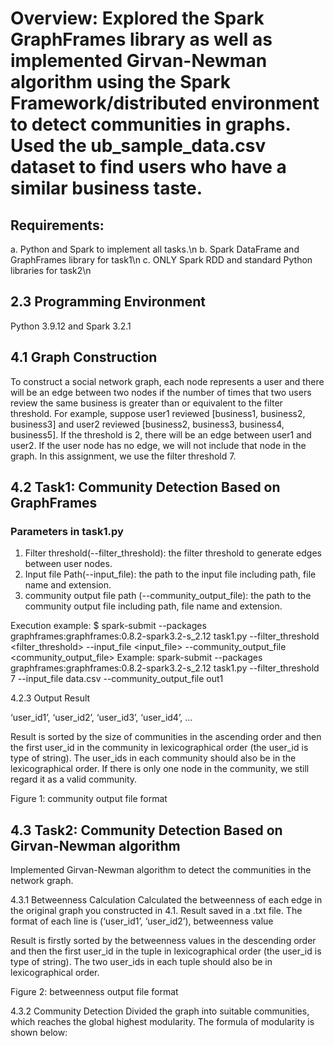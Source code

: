 

# Overview: Explored the Spark GraphFrames library as well as implemented Girvan-Newman algorithm using the Spark Framework/distributed environment to detect communities in graphs. Used the ub_sample_data.csv dataset to find users who have a similar business taste.


## Requirements: 
a. Python and Spark to implement all tasks.\n
b. Spark DataFrame and GraphFrames library for task1\n
c. ONLY Spark RDD and standard Python libraries for task2\n

## 2.3 Programming Environment
Python 3.9.12 and Spark 3.2.1

## 4.1 Graph Construction
To construct a social network graph, each node represents a user and there will be an edge between two
nodes if the number of times that two users review the same business is greater than or equivalent to
the filter threshold. For example, suppose user1 reviewed [business1, business2, business3] and user2
reviewed [business2, business3, business4, business5]. If the threshold is 2, there will be an edge
between user1 and user2.
If the user node has no edge, we will not include that node in the graph.
In this assignment, we use the filter threshold 7.

## 4.2 Task1: Community Detection Based on GraphFrames 

### Parameters in task1.py
1. Filter threshold(--filter_threshold): the filter threshold to generate edges between user
nodes.
2. Input file Path(--input_file): the path to the input file including path, file name and extension.
3. community output file path (--community_output_file): the path to the community output
file including path, file name and extension.

Execution example:
$ spark-submit --packages graphframes:graphframes:0.8.2-spark3.2-s_2.12 task1.py
--filter_threshold <filter_threshold> --input_file <input_file> --community_output_file
<community_output_file>
Example: spark-submit --packages graphframes:graphframes:0.8.2-spark3.2-s_2.12 task1.py
--filter_threshold 7 --input_file data.csv --community_output_file out1

4.2.3 Output Result

‘user_id1’, ‘user_id2’, ‘user_id3’, ‘user_id4’, ...

Result is sorted by the size of communities in the ascending order and then the first
user_id in the community in lexicographical order (the user_id is type of string). The user_ids in each
community should also be in the lexicographical order.
If there is only one node in the community, we still regard it as a valid community.

Figure 1: community output file format

## 4.3 Task2: Community Detection Based on Girvan-Newman algorithm 

Implemented Girvan-Newman algorithm to detect the communities in the
network graph. 

4.3.1 Betweenness Calculation 
Calculated the betweenness of each edge in the original graph you constructed in 4.1. Result saved in a .txt file. The format of each line is
(‘user_id1’, ‘user_id2’), betweenness value

Result is firstly sorted by the betweenness values in the descending order and then the first
user_id in the tuple in lexicographical order (the user_id is type of string). The two user_ids in each tuple
should also be in lexicographical order. 

Figure 2: betweenness output file format

4.3.2 Community Detection
Divided the graph into suitable communities, which reaches the global highest
modularity. The formula of modularity is shown below:
